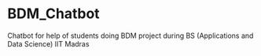 # BDM_Chatbot
Chatbot for help of students doing BDM project during BS (Applications and Data Science) IIT Madras
